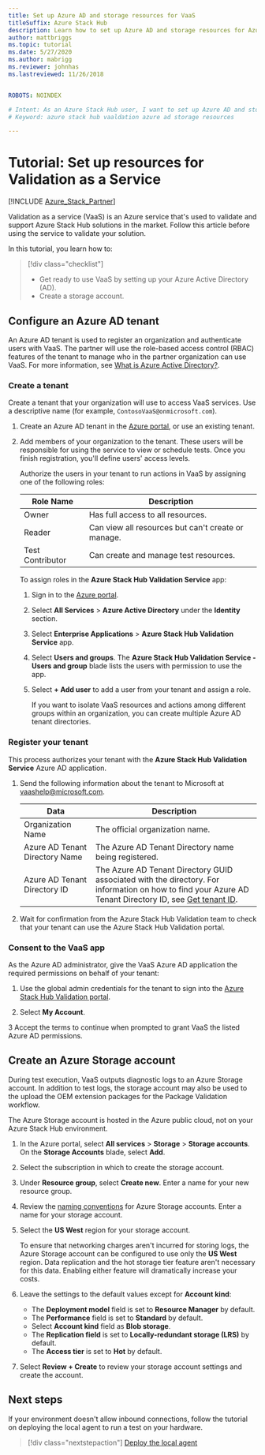```yaml
---
title: Set up Azure AD and storage resources for VaaS
titleSuffix: Azure Stack Hub
description: Learn how to set up Azure AD and storage resources for Azure Stack Hub validation as a service.
author: mattbriggs
ms.topic: tutorial
ms.date: 5/27/2020
ms.author: mabrigg
ms.reviewer: johnhas
ms.lastreviewed: 11/26/2018


ROBOTS: NOINDEX

# Intent: As an Azure Stack Hub user, I want to set up Azure AD and storage resources for Azure Stack Hub validation as a service.
# Keyword: azure stack hub vaaldation azure ad storage resources

---
```



# Tutorial: Set up resources for Validation as a Service

[!INCLUDE [Azure_Stack_Partner](./includes/azure-stack-partner-appliesto.md)]

Validation as a service (VaaS) is an Azure service that's used to validate and support Azure Stack Hub solutions in the market. Follow this article before using the service to validate your solution.

In this tutorial, you learn how to:

> [!div class="checklist"]
> * Get ready to use VaaS by setting up your Azure Active Directory (AD).
> * Create a storage account.

## Configure an Azure AD tenant

An Azure AD tenant is used to register an organization and authenticate users with VaaS. The partner will use the role-based access control (RBAC) features of the tenant to manage who in the partner organization can use VaaS. For more information, see [What is Azure Active Directory?](https://docs.microsoft.com/azure/active-directory/fundamentals/active-directory-whatis).

### Create a tenant

Create a tenant that your organization will use to access VaaS services. Use a descriptive name (for example, `ContosoVaaS@onmicrosoft.com`).

1. Create an Azure AD tenant in the [Azure portal](https://portal.azure.com), or use an existing tenant. <!-- For instructions on creating new Azure AD tenants, see [Get started with Azure AD](https://docs.microsoft.com/azure/active-directory/get-started-azure-ad). -->

2. Add members of your organization to the tenant. These users will be responsible for using the service to view or schedule tests. Once you finish registration, you'll define users' access levels.

    Authorize the users in your tenant to run actions in VaaS by assigning one of the following roles:

    | Role Name | Description |
    |---------------------|------------------------------------------|
    | Owner | Has full access to all resources. |
    | Reader | Can view all resources but can't create or manage. |
    | Test Contributor | Can create and manage test resources. |

    To assign roles in the **Azure Stack Hub Validation Service** app:

   1. Sign in to the [Azure portal](https://portal.azure.com).
   2. Select **All Services** > **Azure Active Directory** under the **Identity** section.
   3. Select **Enterprise Applications** > **Azure Stack Hub Validation Service** app.
   4. Select **Users and groups**. The **Azure Stack Hub Validation Service - Users and group** blade lists the users with permission to use the app.
   5. Select **+ Add user** to add a user from your tenant and assign a role.

      If you want to isolate VaaS resources and actions among different groups within an organization, you can create multiple Azure AD tenant directories.

### Register your tenant

This process authorizes your tenant with the **Azure Stack Hub Validation Service** Azure AD application.

1. Send the following information about the tenant to Microsoft at [vaashelp@microsoft.com](mailto:vaashelp@microsoft.com).

    | Data | Description |
    |--------------------------------|---------------------------------------------------------------------------------------------|
    | Organization Name | The official organization name. |
    | Azure AD Tenant Directory Name | The Azure AD Tenant Directory name being registered. |
    | Azure AD Tenant Directory ID | The Azure AD Tenant Directory GUID associated with the directory. For information on how to find your Azure AD Tenant Directory ID, see [Get tenant ID](https://docs.microsoft.com/azure/azure-resource-manager/resource-group-create-service-principal-portal#get-values-for-signing-in). |

2. Wait for confirmation from the Azure Stack Hub Validation team to check that your tenant can use the Azure Stack Hub Validation portal.

### Consent to the VaaS app

As the Azure AD administrator, give the VaaS Azure AD application the required permissions on behalf of your tenant:

1. Use the global admin credentials for the tenant to sign into the [Azure Stack Hub Validation portal](https://azurestackvalidation.com/).

2. Select **My Account**.

3 Accept the terms to continue when prompted to grant VaaS the listed Azure AD permissions.

## Create an Azure Storage account

During test execution, VaaS outputs diagnostic logs to an Azure Storage account. In addition to test logs, the storage account may also be used to the upload the OEM extension packages for the Package Validation workflow.

The Azure Storage account is hosted in the Azure public cloud, not on your Azure Stack Hub environment.

1. In the Azure portal, select **All services** > **Storage** > **Storage accounts**. On the **Storage Accounts** blade, select **Add**.

2. Select the subscription in which to create the storage account.

3. Under **Resource group**, select **Create new**. Enter a name for your new resource group.

4. Review the [naming conventions](/azure/cloud-adoption-framework/ready/azure-best-practices/naming-and-tagging#storage) for Azure Storage accounts. Enter a name for your storage account.

5. Select the **US West** region for your storage account.

    To ensure that networking charges aren't incurred for storing logs, the Azure Storage account can be configured to use only the **US West** region. Data replication and the hot storage tier feature aren't necessary for this data. Enabling either feature will dramatically increase your costs.

6. Leave the settings to the default values except for **Account kind**:

    - The **Deployment model** field is set to **Resource Manager** by default.
    - The **Performance** field is set to **Standard** by default.
    - Select **Account kind** field as **Blob storage**.
    - The **Replication field** is set to **Locally-redundant storage (LRS)** by default.
    - The **Access tier** is set to **Hot** by default.

7. Select **Review + Create** to review your storage account settings and create the account.

## Next steps

If your environment doesn't allow inbound connections, follow the tutorial on deploying the local agent to run a test on your hardware.

> [!div class="nextstepaction"]
> [Deploy the local agent](azure-stack-vaas-local-agent.md)
